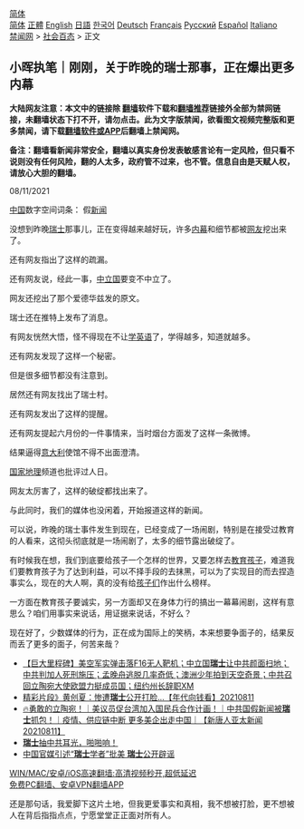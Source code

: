  <!-- 面包屑导航 --> <div class="breadcrumb"><!-- GTranslate: https://gtranslate.io/ -->  <div class="switcher notranslate">  <div class="selected">  <a href="#" onclick="return false;"> 简体</a>  </div>  <div class="option">  <a href="https://www.bannedbook.org" onclick="doGTranslate('zh-CN|zh-CN');jQuery('div.switcher div.selected a').html(jQuery(this).html());return false;" title="简体中文" class="nturl selected"> 简体</a>  <a href="https://www.bannedbook.org/zh-tw/" onclick="doGTranslate('zh-CN|zh-TW');jQuery('div.switcher div.selected a').html(jQuery(this).html());return false;" title="繁體中文" class="nturl"> 正體</a>  <a href="https://www.bannedbook.org/en/" onclick="doGTranslate('zh-CN|en');jQuery('div.switcher div.selected a').html(jQuery(this).html());return false;" title="English" class="nturl"> English</a>  <a href="https://www.bannedbook.org/ja/" onclick="doGTranslate('zh-CN|ja');jQuery('div.switcher div.selected a').html(jQuery(this).html());return false;" title="日本語" class="nturl"> 日語</a>  <a href="https://www.bannedbook.org/ko/" onclick="doGTranslate('zh-CN|ko');jQuery('div.switcher div.selected a').html(jQuery(this).html());return false;" title="한국어" class="nturl"> 한국어</a>  <a href="https://www.bannedbook.org/de/" onclick="doGTranslate('zh-CN|de');jQuery('div.switcher div.selected a').html(jQuery(this).html());return false;" title="Deutsch" class="nturl"> Deutsch</a>  <a href="https://www.bannedbook.org/fr/" onclick="doGTranslate('zh-CN|fr');jQuery('div.switcher div.selected a').html(jQuery(this).html());return false;" title="Français" class="nturl"> Français</a>  <a href="https://www.bannedbook.org/ru/" onclick="doGTranslate('zh-CN|ru');jQuery('div.switcher div.selected a').html(jQuery(this).html());return false;" title="Русский" class="nturl"> Русский</a>  <a href="https://www.bannedbook.org/es/" onclick="doGTranslate('zh-CN|es');jQuery('div.switcher div.selected a').html(jQuery(this).html());return false;" title="Español" class="nturl"> Español</a>  <a href="https://www.bannedbook.org/it/" onclick="doGTranslate('zh-CN|it');jQuery('div.switcher div.selected a').html(jQuery(this).html());return false;" title="Italiano" class="nturl"> Italiano</a>  </div>  </div>      <div class='breadcrumb-sub'><!-- Breadcrumb NavXT 6.3.0 --> <a href="https://www.bannedbook.org/" class="home">禁闻网</a> &gt; <a href="https://www.bannedbook.org/bnews/baitai/" class="category">社会百态</a> &gt; 正文</div></div><h2>小晖执笔｜刚刚，关于昨晚的瑞士那事，正在爆出更多内幕</h2> <p class="notice"><b>大陆网友注意：本文中的链接除 <a href="https://github.com/bannedbook/fanqiang" >翻墙</a>软件下载和<a href="https://github.com/killgcd/justmysocks/blob/master/README.md">翻墙推荐</a>链接外全部为禁网链接，未翻墙状态下打不开，请勿点击。此为文字版禁闻，欲看图文视频完整版和更多禁闻，请下载<a href="https://github.com/bannedbook/fanqiang">翻墙软件或APP</a>后翻墙上禁闻网。</p><p>备注：翻墙看新闻非常安全，翻墙以真实身份发表敏感言论有一定风险，但只看不说则没有任何风险，翻的人太多，政府管不过来，也不管。信息自由是天赋人权，请放心大胆的翻墙。</b></p>  <div class="entry"> <p>08/11/2021</p> <p><span class='wp_keywordlink_affiliate'><a href="https://www.bannedbook.org/" title="中国" target="_blank">中国</a></span>数字空间词条： 假<span class='wp_keywordlink_affiliate'><a href="https://www.bannedbook.org/" title="新闻">新闻</a></span></p> <p>没想到昨晚<a href="https://www.bannedbook.org/bnews/tag/%e7%91%9e%e5%a3%ab/" class="st_tag internal_tag" rel="tag" title="标签 瑞士 下的日志">瑞士</a>那事儿，正在变得越来越好玩，许多<span class='wp_keywordlink_affiliate'><a href="https://www.bannedbook.org/bnews/ccpdope/" title="中共高层内幕" target="_blank">内幕</a></span>和细节都被<a href="https://www.bannedbook.org/bnews/tag/%e7%bd%91%e5%8f%8b/" class="st_tag internal_tag" rel="tag" title="标签 网友 下的日志">网友</a>挖出来了。</p> <p>还有网友指出了这样的疏漏。</p> <p>还有网友说，经此一事，<a href="https://www.bannedbook.org/bnews/tag/%E4%B8%AD%E7%AB%8B%E5%9B%BD/" class="st_tag internal_tag" rel="tag" title="标签 中立国 下的日志">中立国</a>要变不中立了。</p>  <p>网友还挖出了那个爱德华兹发的原文。</p> <p>瑞士还在推特上发布了消息。</p> <p>有网友恍然大悟，怪不得现在不让<a href="https://www.bannedbook.org/bnews/tag/%e5%ad%a6%e8%8b%b1%e8%af%ad/" class="st_tag internal_tag" rel="tag" title="标签 学英语 下的日志">学英语</a>了，学得越多，知道就越多。</p> <p>还有网友发现了这样一个秘密。</p> <p>但是很多细节都没有注意到。</p>  <p>居然还有网友找出了瑞士村。</p> <p>还有网友发出了这样的提醒。</p> <p>还有网友提起六月份的一件事情来，当时烟台方面发了这样一条微博。</p> <p>结果逼得<a href="https://www.bannedbook.org/bnews/tag/%e6%84%8f%e5%a4%a7%e5%88%a9/" class="st_tag internal_tag" rel="tag" title="标签 意大利 下的日志">意大利</a>使馆不得不出面澄清。</p> <p><a href="https://www.bannedbook.org/bnews/tag/%E5%9B%BD%E5%AE%B6%E5%9C%B0%E7%90%86/" class="st_tag internal_tag" rel="tag" title="标签 国家地理 下的日志">国家地理</a>频道也批评过人日。</p>  <p>网友太厉害了，这样的破绽都找出来了。</p> <p>与此同时，我们的媒体也没闲着，开始报道这样的新闻。</p> <p>可以说，昨晚的瑞士事件发生到现在，已经变成了一场闹剧，特别是在接受过教育的人看来，这彻头彻底就是一场闹剧了，太多的细节露出破绽了。</p> <p>有时候我在想，我们到底要给孩子一个怎样的世界，又要怎样去<a href="https://www.bannedbook.org/bnews/tag/%E6%95%99%E8%82%B2%E5%AD%A9%E5%AD%90/" class="st_tag internal_tag" rel="tag" title="标签 教育孩子 下的日志">教育孩子</a>，难道我们要教育孩子为了达到利益，可以不择手段的去抹黑，可以为了实现目的而去捏造事实么，现在的大人啊，真的没有给<a href="https://www.bannedbook.org/bnews/tag/%E5%AD%A9%E5%AD%90%E4%BB%AC/" class="st_tag internal_tag" rel="tag" title="标签 孩子们 下的日志">孩子们</a>作出什么榜样。</p> <p>一方面在教育孩子要诚实，另一方面却又在身体力行的搞出一幕幕闹剧，这样有意思么？咱们用事实来说话，用证据来说话，不好么？</p>  <p>现在好了，少数媒体的行为，正在成为国际上的笑柄，本来想要争面子的，结果反而丢了更多的面子，何苦来哉？</p> <ul class='op-related-articles' title='相关阅读'> <li><a href='https://www.bannedbook.org/bnews/bannedvideo/20210812/1604637.html' target='_blank'>【巨大里程碑】美空军实弹击落F16无人靶机；中立国<b>瑞士</b>让中共颜面扫地；中共判加人死刑施压；孟晚舟逃脱几率奇低；澳洲少年拍到天空奇景；中共召回立陶宛大使欧盟力挺成员国；纽约州长辞职XM</a></li> <li><a href='https://www.bannedbook.org/bnews/taiwannews/20210811/1604573.html' target='_blank'>精彩片段》黄创夏：惨遭<b>瑞士</b>公开打脸...【年代向钱看】20210811</a></li> <li><a href='https://www.bannedbook.org/bnews/taiwannews/20210811/1604571.html' target='_blank'>🔥勇敢的立陶宛！｜美议员促台湾加入国民兵合作计画！｜中共国假新闻被<b>瑞士</b>抓包！｜疫情、供应链中断 更多美企出走中国｜【新唐人亚太新闻20210811】</a></li> <li><a href='https://www.bannedbook.org/bnews/bannedvideo/20210811/1604558.html' target='_blank'><b>瑞士</b>抽中共耳光，啪啪响！</a></li> <li><a href='https://www.bannedbook.org/bnews/baitai/20210811/1604526.html' target='_blank'>中国官媒引述“<b>瑞士</b>学者”批美 <b>瑞士</b>公开辟谣</a></li> </ul> <p class="texttj"> <a href="https://github.com/bannedbook/fanqiang/wiki/V2ray%E6%9C%BA%E5%9C%BA" target="_blank">WIN/MAC/安卓/iOS高速翻墙:高清视频秒开,超低延迟</a><br/> <a href="https://github.com/bannedbook/fanqiang/wiki/%E7%A6%81%E9%97%BB%E7%BD%91%E5%AE%89%E5%8D%93%E7%BF%BB%E5%A2%99%E6%96%B0%E9%97%BBAPP" target="_blank">免费PC翻墙、安卓VPN翻墙APP</a></p><p>还是那句话，我爱脚下这片土地，但我更爱事实和真相，我不想被打脸，更不想被人在背后指指点点，宁愿堂堂正正面对所有人。</p><a name='sharetosocial'></a>  <div style="margin-bottom:5px;padding-bottom:5px;clear:both"> <div id="archive-pix-1" class="banner-ads"> <!-- AuctionX Display platform tag START --> <div id="26318x728x90x621x_ADSLOT2" clicktrack="%%CLICK_URL_ESC%%"></div> <!-- AuctionX Display platform tag END --> </div> <div id="archive-pix-2" class="banner-ads"> <!-- AuctionX Display platform tag START --> <div id="26315x300x250x621x_ADSLOT2" clicktrack="%%CLICK_URL_ESC%%"></div> <!-- AuctionX Display platform tag END --> </div> </div>  <div id="archive-pix-1" class="banner-ads"> <!-- AuctionX Display platform tag START --> <div id="26318x728x90x621x_ADSLOT3" clicktrack="%%CLICK_URL_ESC%%"></div> <!-- AuctionX Display platform tag END --> </div> </div><!--END ENTRY--> 